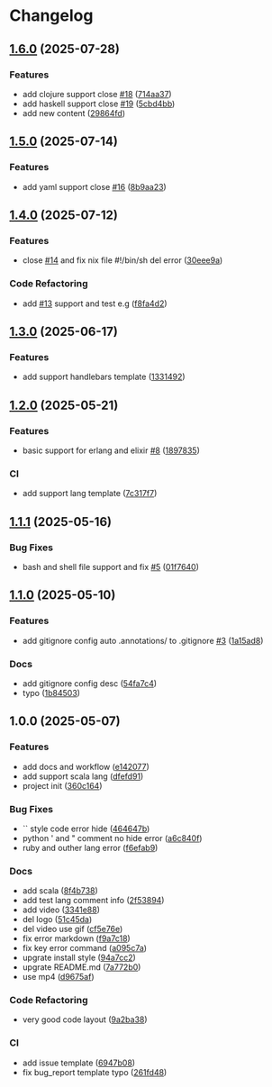 # Changelog

## [1.6.0](https://github.com/jiangxue-analysis/nvim.comment-hide/compare/v1.5.0...v1.6.0) (2025-07-28)


### Features

* add clojure support close [#18](https://github.com/jiangxue-analysis/nvim.comment-hide/issues/18) ([714aa37](https://github.com/jiangxue-analysis/nvim.comment-hide/commit/714aa37a79003184c0204e30d11f0e2e01cb326c))
* add haskell support close [#19](https://github.com/jiangxue-analysis/nvim.comment-hide/issues/19) ([5cbd4bb](https://github.com/jiangxue-analysis/nvim.comment-hide/commit/5cbd4bbbd0f7362eef0c36c8307b129b8d02df9b))
* add new content ([29864fd](https://github.com/jiangxue-analysis/nvim.comment-hide/commit/29864fd393256a625e511370196f480e73c67ebf))

## [1.5.0](https://github.com/jiangxue-analysis/nvim.comment-hide/compare/v1.4.0...v1.5.0) (2025-07-14)


### Features

* add yaml support close [#16](https://github.com/jiangxue-analysis/nvim.comment-hide/issues/16) ([8b9aa23](https://github.com/jiangxue-analysis/nvim.comment-hide/commit/8b9aa23d8cd0d5af1ea5ace399636ef5b8382470))

## [1.4.0](https://github.com/jiangxue-analysis/nvim.comment-hide/compare/v1.3.0...v1.4.0) (2025-07-12)


### Features

* close [#14](https://github.com/jiangxue-analysis/nvim.comment-hide/issues/14) and fix nix file #!/bin/sh del error ([30eee9a](https://github.com/jiangxue-analysis/nvim.comment-hide/commit/30eee9a8c710db327619d9874ab5af787107c837))


### Code Refactoring

* add [#13](https://github.com/jiangxue-analysis/nvim.comment-hide/issues/13) support and test e.g ([f8fa4d2](https://github.com/jiangxue-analysis/nvim.comment-hide/commit/f8fa4d250824a3aa11e493e42deaff064a35a783))

## [1.3.0](https://github.com/jiangxue-analysis/nvim.comment-hide/compare/v1.2.0...v1.3.0) (2025-06-17)


### Features

* add support handlebars template ([1331492](https://github.com/jiangxue-analysis/nvim.comment-hide/commit/13314927ecdfaa843a4abaa83f377bc12b672b35))

## [1.2.0](https://github.com/jiangxue-analysis/nvim.comment-hide/compare/v1.1.1...v1.2.0) (2025-05-21)


### Features

* basic support for erlang and elixir [#8](https://github.com/jiangxue-analysis/nvim.comment-hide/issues/8) ([1897835](https://github.com/jiangxue-analysis/nvim.comment-hide/commit/18978355f644765a76fed2710ccdb5e6863b325c))


### CI

* add support lang template ([7c317f7](https://github.com/jiangxue-analysis/nvim.comment-hide/commit/7c317f78b2386fe0d74eef5f3a78f12856eb9b47))

## [1.1.1](https://github.com/jiangxue-analysis/nvim.comment-hide/compare/v1.1.0...v1.1.1) (2025-05-16)


### Bug Fixes

* bash and shell file support and fix [#5](https://github.com/jiangxue-analysis/nvim.comment-hide/issues/5) ([01f7640](https://github.com/jiangxue-analysis/nvim.comment-hide/commit/01f7640ecb933ae68f2d76164aecc4ae2592ea59))

## [1.1.0](https://github.com/jiangxue-analysis/nvim.comment-hide/compare/v1.0.0...v1.1.0) (2025-05-10)


### Features

* add gitignore config auto .annotations/ to .gitignore [#3](https://github.com/jiangxue-analysis/nvim.comment-hide/issues/3) ([1a15ad8](https://github.com/jiangxue-analysis/nvim.comment-hide/commit/1a15ad8c68b1fb49bddb2b2bfa5aceda0a0b6eef))


### Docs

* add gitignore config desc ([54fa7c4](https://github.com/jiangxue-analysis/nvim.comment-hide/commit/54fa7c4f5f1eb5a3eb1727da2a8f2d3c8e0601b7))
* typo ([1b84503](https://github.com/jiangxue-analysis/nvim.comment-hide/commit/1b845037e9bfd31ff8f61daa2d0d85f127aeb20b))

## 1.0.0 (2025-05-07)


### Features

* add docs and workflow ([e142077](https://github.com/jiangxue-analysis/nvim.comment-hide/commit/e14207738542bfcd1e75d696e0f4cfbce088abe0))
* add support scala lang ([dfefd91](https://github.com/jiangxue-analysis/nvim.comment-hide/commit/dfefd9189ffa1560d4dbf6cbcbf9aac9b6907ebf))
* project init ([360c164](https://github.com/jiangxue-analysis/nvim.comment-hide/commit/360c16460aeb3880933493d9a1dbef121a9ba67f))


### Bug Fixes

* `` style code error hide ([464647b](https://github.com/jiangxue-analysis/nvim.comment-hide/commit/464647b5cfbea3f76c5fb94142dd43d67e2e6d8a))
* python ' and " comment no hide error ([a6c840f](https://github.com/jiangxue-analysis/nvim.comment-hide/commit/a6c840fe6b4e5030dd6f5de99d2eb82cb316a742))
* ruby and outher lang error ([f6efab9](https://github.com/jiangxue-analysis/nvim.comment-hide/commit/f6efab9842fa70411199a542626af6e8101fbdb7))


### Docs

* add scala ([8f4b738](https://github.com/jiangxue-analysis/nvim.comment-hide/commit/8f4b73867f4d2aa47257e3d5e17730a0798d4a0c))
* add test lang comment info ([2f53894](https://github.com/jiangxue-analysis/nvim.comment-hide/commit/2f538940dbc74adbb624a7cf8d82394c0fd04914))
* add video ([3341e88](https://github.com/jiangxue-analysis/nvim.comment-hide/commit/3341e88c6204ff332a06aa420eac76bace574c22))
* del logo ([51c45da](https://github.com/jiangxue-analysis/nvim.comment-hide/commit/51c45dab65a7f88789d90a55dae2d89e34e294a2))
* del video use gif ([cf5e76e](https://github.com/jiangxue-analysis/nvim.comment-hide/commit/cf5e76e9a654a027ca209d949d997e3b9b213f45))
* fix error markdown ([f9a7c18](https://github.com/jiangxue-analysis/nvim.comment-hide/commit/f9a7c1888ec70593d3034c2c8f8a15238dc8cbfa))
* fix key error command ([a095c7a](https://github.com/jiangxue-analysis/nvim.comment-hide/commit/a095c7ac5e2cd072c6e7c352ce345b753ff09d3f))
* upgrate install style ([94a7cc2](https://github.com/jiangxue-analysis/nvim.comment-hide/commit/94a7cc2fbb46e3b317c671aaec397bde2c3d794b))
* upgrate README.md ([7a772b0](https://github.com/jiangxue-analysis/nvim.comment-hide/commit/7a772b085e7fc2417d0df016b2011f0579ab15ae))
* use mp4 ([d9675af](https://github.com/jiangxue-analysis/nvim.comment-hide/commit/d9675afcf412ce7616d7d4f241a984e29080cde9))


### Code Refactoring

* very good code layout ([9a2ba38](https://github.com/jiangxue-analysis/nvim.comment-hide/commit/9a2ba38f1677fb9ffd759679cfd9a98c463bc4e7))


### CI

* add issue template ([6947b08](https://github.com/jiangxue-analysis/nvim.comment-hide/commit/6947b08480bc7df41023f56f9a9a989f6c40c9c2))
* fix bug_report template typo ([261fd48](https://github.com/jiangxue-analysis/nvim.comment-hide/commit/261fd488ee6af6606e7ea584c8cc4d7d97b7204a))
